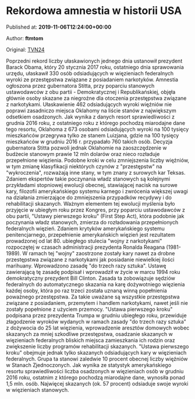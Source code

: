 
# Rekordowa amnestia w historii USA

Published at: **2019-11-06T12:24:00+00:00**

Author: **ftmtom**

Original: [TVN24](https://www.tvn24.pl/wiadomosci-ze-swiata,2/oklahoma-rekordowa-amnestia-w-stanie,983287.html)

Poprzedni rekord liczby ułaskawionych jednego dnia ustanowił prezydent Barack Obama, który 20 stycznia 2017 roku, ostatniego dnia sprawowania urzędu, ułaskawił 330 osób odsiadujących w więzieniach federalnych wyroki ze przestępstwa związane z posiadaniem narkotyków.
Amnestia ogłoszona przez gubernatora Stitta, przy poparciu stanowych ustawodawców z obu partii - Demokratycznej i Republikańskiej, objęła głównie osoby skazane za niegroźne dla otoczenia przestępstwa związane z narkotykami.
Ułaskawienie 462 odsiadujących wyroki więźniów nie poprawi zasadniczo miejsca Oklahomy na liście stanów z największym odsetkiem osadzonych.
Jak wynika z danych resort sprawiedliwości z grudnia 2016 roku, z ostatniego roku z którego pochodzą miarodajne dane tego resortu, Oklahoma z 673 osobami odsiadujących wyroki na 100 tysięcy mieszkańców przegrywa tylko ze stanem Luizjana, gdzie na 100 tysięcy mieszkańców w grudniu 2016 r. przypadało 760 takich osób.
Decyzja gubernatora Stitta pozwoli jednak Oklahomie na zaoszczędzenie w budżecie stanowym prawie 12 mln dolarów oraz nieco rozładuje przepełnione więzienia. Podobne kroki w celu zmniejszenia liczby więźniów, w tym zmianę klasyfikacji niektórych czynów z "przestępstw" na "wykroczenia", rozważają inne stany, w tym znany z surowych kar Teksas.
Zdaniem ekspertów takie poczynania władz stanowych są kolejnymi przykładami stopniowej ewolucji obecnej, stawiającej nacisk na surowe kary, filozofii amerykańskiego systemu karnego i zwrócenia większej uwagi na działania zmierzające do zmniejszenia przypadków recydywy i do rehabilitacji skazanych.
Ważnym elementem tej ewolucji myślenia było przyjęcie w ubiegłym roku przez Kongres, przy poparciu ustawodawców z obu partii, "Ustawy pierwszego kroku" (First Step Act), która podobnie jak poczynania władz stanowych, zmierza do rozładowania przepełnionych federalnych więzień.
Zdaniem krytyków amerykańskiego systemu penitencjarnego, przepełnienie amerykańskich więzień jest rezultatem prowadzonej od lat 80. ubiegłego stulecia "wojny z narkotykami" rozpoczętej w czasach administracji prezydenta Ronalda Reagana (1981-1989).
W ramach tej "wojny" zaostrzone zostały kary nawet za drobne przestępstwa związane z narkotykami jak posiadanie niewielkiej ilości marihuany. Wprowadzono zasadę "do trzech razy sztuka". Ustawę zawierającą tę zasadę podpisał i wprowadził w życie w marcu 1994 roku demokratyczny prezydent Bill Clinton.
Zasada ta zobowiązuje sędziów federalnych do automatycznego skazania na karę dożywotniego więzienia każdej osoby, która po raz trzeci została uznaną winną popełnienia poważnego przestępstwa. Za takie uważane są wszystkie przestępstwa związane z posiadaniem, przemytem i handlem narkotykami, nawet jeśli nie zostały popełnione z użyciem przemocy.
"Ustawa pierwszego kroku" podpisana przez prezydenta Trumpa w grudniu ubiegłego roku, przewiduje złagodzenie wyroków wydanych w ramach zasady "do trzech razy sztuka" z dożywocia do 25 lat więzienia, wprowadzenie aresztów domowych wobec skazanych za mniej szkodliwe przestępstwa, osadzanie skazanych w więzieniach federalnych bliskich miejsca zamieszkania ich rodzin oraz zwiększenie liczby programów rehabilitacji skazanych.
"Ustawa pierwszego kroku" obejmuje jednak tylko skazanych odsiadujących kary w więzieniach federalnych. Grupa ta stanowi zaledwie 10 procent obecnej liczby więźniów w Stanach Zjednoczonych.
Jak wynika ze statystyk amerykańskiego resortu sprawiedliwości liczba osadzonych w więzieniach osób w grudniu 2016 roku, ostatnim z którego pochodzą miarodajne dane, wynosiła ponad 1,5 mln. osób. Najwięcej skazanych (ok. 57 procent) odsiaduje swoje wyroki w więzieniach stanowych.
